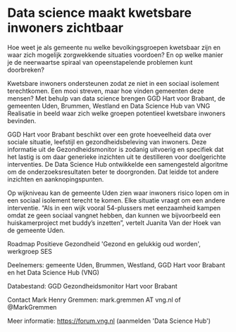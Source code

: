 # Data science maakt kwetsbare inwoners zichtbaar

Hoe weet je als gemeente nu welke bevolkingsgroepen kwetsbaar zijn en waar zich mogelijk zorgwekkende situaties voordoen? En op welke manier je de neerwaartse spiraal van opeenstapelende problemen kunt doorbreken?

Kwetsbare inwoners ondersteunen zodat ze niet in een sociaal isolement terechtkomen. Een mooi streven, maar hoe vinden gemeenten deze mensen? Met behulp van data science brengen GGD Hart voor Brabant, de gemeenten Uden, Brummen, Westland en Data Science Hub van VNG Realisatie in beeld waar zich welke groepen potentieel kwetsbare inwoners bevinden.

GGD Hart voor Brabant beschikt over een grote hoeveelheid data over sociale situatie, leefstijl en gezondheidsbeleving van inwoners. Deze informatie uit de Gezondheidsmonitor is zodanig uitvoerig en specifiek dat het lastig is om daar generieke inzichten uit te destilleren voor doelgerichte interventies. De Data Science Hub ontwikkelde een samengesteld algoritme om de onderzoeksresultaten beter te doorgronden. Dat leidde tot andere inzichten en aanknopingspunten. 

Op wijkniveau kan de gemeente Uden zien waar inwoners risico lopen om in een sociaal isolement terecht te komen. Elke situatie vraagt om een andere interventie. “Als in een wijk vooral 54-plussers met eenzaamheid kampen omdat ze geen sociaal vangnet hebben, dan kunnen we bijvoorbeeld een huiskamerproject met buddy’s inzetten”, vertelt Juanita Van der Hoek van de gemeente Uden. 

Roadmap Positieve Gezondheid 'Gezond en gelukkig oud worden', werkgroep SES

Deelnemers: gemeente Uden, Brummen, Westland, GGD Hart voor Brabant en het Data Science Hub (VNG)

Databestand: GGD Gezondheidsmonitor Hart voor Brabant

Contact Mark Henry Gremmen: mark.gremmen AT vng.nl of @MarkGremmen 

Meer informatie: https://forum.vng.nl (aanmelden 'Data Science Hub')
